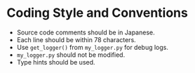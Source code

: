 # Coding Style and Conventions

- Source code comments should be in Japanese.
- Each line should be within 78 characters.
- Use `get_logger()` from `my_logger.py` for debug logs.
- `my_logger.py` should not be modified.
- Type hints should be used.
